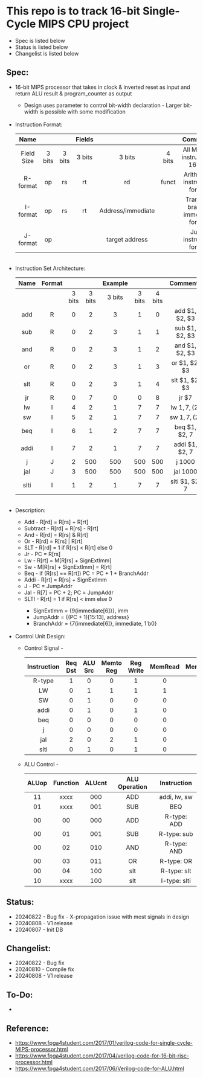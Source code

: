 # This repo is to track 16-bit Single-Cycle MIPS CPU project
- Spec is listed below
- Status is listed below
- Changelist is listed below

## Spec:
<ul>
<li>16-bit MIPS processor that takes in clock & inverted reset as input and return ALU result & program_counter as output</li>
   <ul>
      <li>Design uses parameter to control bit-width declaration - Larger bit-width is possible with some modification
   </ul>

<br>
<li>Instruction Format:</li>
   
   |    Name    |        |        | Fields |        |            |               Comments             |
   | :--------: | :----: | :----: | :----: | :----: | :------:   | :--------------------------------: | 
   | Field Size | 3 bits | 3 bits | 3 bits | 3 bits |  4 bits    | All MIPS-L instructions 16 bits    |
   |  R-format  |   op   |   rs   |   rt   |   rd   |   funct    | Arithmetic instruction format      |
   |  I-format  |   op   |   rs   |   rt   | Address/immediate | | Transfer, branch, immediate format |
   |  J-format  |   op   |        |    | target address |        | Jump instruction format            |

<br>
<li>Instruction Set Architecture:</li>
   
   | Name | Format |        |        |  Example |      |        | Comments       |
   | :--: | :----: | :----: | :----: | :----: | :----: | :----: | :------------: |
   |      |        | 3 bits | 3 bits | 3 bits | 3 bits | 4 bits |                |
   | add  |    R   |    0   |    2   |    3   |    1   |    0   | add $1, $2, $3 |
   | sub  |    R   |    0   |    2   |    3   |    1   |    1   | sub $1, $2, $3 |
   | and  |    R   |    0   |    2   |    3   |    1   |    2   | and $1, $2, $3 |
   |  or  |    R   |    0   |    2   |    3   |    1   |    3   | or $1, $2, $3  |
   | slt  |    R   |    0   |    2   |    3   |    1   |    4   | slt $1, $2, $3 |
   |  jr  |    R   |    0   |    7   |    0   |    0   |    8   | jr $7          |
   |  lw  |    I   |    4   |    2   |    1   |    7   |    7   | lw $1, 7, ($2) |
   |  sw  |    I   |    5   |    2   |    1   |    7   |    7   | sw $1, 7, ($2) |
   | beq  |    I   |    6   |    1   |    2   |    7   |    7   | beq $1, $2, 7  |
   | addi |    I   |    7   |    2   |    1   |    7   |    7   | addi $1, $2, 7 |
   |  j   |    J   |    2   |   500  |   500  |   500  |   500  | j 1000         |
   | jal  |    J   |    3   |   500  |   500  |   500  |   500  | jal 1000       |
   | slti |    I   |    1   |    2   |    1   |    7   |    7   | slti $1, $2, 7 |

<br>
<li>Description:</li>
   <ul>
      <li>Add      - R[rd] = R[rs] + R[rt]</li>
      <li>Subtract - R[rd] = R[rs] - R[rt]</li>
      <li>And      - R[rd] = R[rs] & R[rt]</li>
      <li>Or       - R[rd] = R[rs] | R[rt]</li>
      <li>SLT      - R[rd] = 1 if R[rs] < R[rt] else 0</li>
      <li>Jr       - PC = R[rs]</li>
      <li>Lw       - R[rt] = M[R[rs] + SignExtImm]</li>
      <li>Sw       - M[R[rs] + SignExtImm] = R[rt]</li>
      <li>Beq      - if (R[rs] == R[rt]) PC = PC + 1 + BranchAddr</li>
      <li>Addi     - R[rt] = R[rs] + SignExtImm</li>
      <li>J        - PC = JumpAddr</li>
      <li>Jal      - R[7] = PC + 2; PC = JumpAddr</li>
      <li>SLTI     - R[rt] = 1 if R[rs] < imm else 0</li>
      <ul></li>
         <li>SignExtImm = {9{immediate[6]}}, imm</li>
         <li>JumpAddr = {(PC + 1)[15:13], address}</li>
         <li>BranchAddr = {7{immediate[6]}, immediate, 1'b0}</li>
      </ul>
   </ul>

<br>
<li>Control Unit Design:</li>
   <ul>
      <li>Control Signal -</li>
         
   | Instruction | Req Dst | ALU Src | Memto Reg | Reg Write | MemRead | MemWrite | Branch | ALUOp | Jump |
   | :---------: | :-----: | :-----: | :-------: | :-------: | :-----: | :------: | :----: | :---: | :--: |
   |    R-type   |    1    |    0    |      0    |     1     |    0    |     0    |    0   |   00  |   0  |
   |      LW     |    0    |    1    |      1    |     1     |    1    |     0    |    0   |   11  |   0  |
   |      SW     |    0    |    1    |      0    |     0     |    0    |     1    |    0   |   11  |   0  |
   |     addi    |    0    |    1    |      0    |     1     |    0    |     0    |    0   |   11  |   0  |
   |      beq    |    0    |    0    |      0    |     0     |    0    |     0    |    1   |   01  |   0  |
   |       j     |    0    |    0    |      0    |     0     |    0    |     0    |    0   |   00  |   1  |
   |      jal    |    2    |    0    |      2    |     1     |    0    |     0    |    0   |   00  |   1  |
   |     slti    |    0    |    1    |      0    |     1     |    0    |     0    |    0   |   10  |   0  |

   </ul>
   <ul>
      <li>ALU Control -</li>
   
   | ALUop | Function | ALUcnt | ALU Operation | Instruction  |
   | :---: | :------: | :----: | :-----------: | :----------: |
   |   11  |   xxxx   |   000  |      ADD      | addi, lw, sw |
   |   01  |   xxxx   |   001  |      SUB      |     BEQ      |
   |   00  |    00    |   000  |      ADD      | R-type: ADD  |
   |   00  |    01    |   001  |      SUB      | R-type: sub  |
   |   00  |    02    |   010  |      AND      | R-type: AND  |
   |   00  |    03    |   011  |       OR      | R-type: OR   |
   |   00  |    04    |   100  |      slt      | R-type: slt  |
   |   10  |   xxxx   |   100  |      slt      | I-type: slti |
   
   </ul>
</ul>

## Status:
- 20240822 - Bug fix - X-propagation issue with most signals in design
- 20240808 - V1 release
- 20240807 - Init DB

## Changelist:
- 20240822 - Bug fix
- 20240810 - Compile fix
- 20240808 - V1 release

## To-Do:
- 

## Reference:
- https://www.fpga4student.com/2017/01/verilog-code-for-single-cycle-MIPS-processor.html
- https://www.fpga4student.com/2017/04/verilog-code-for-16-bit-risc-processor.html
- https://www.fpga4student.com/2017/06/Verilog-code-for-ALU.html